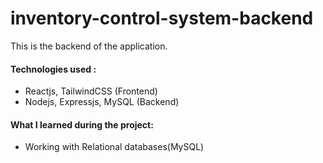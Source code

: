 # inventory-control-system-backend
This is the backend of the application.

#### Technologies used : 
* Reactjs, TailwindCSS (Frontend)
* Nodejs, Expressjs, MySQL (Backend)

#### What I learned during the project:
* Working with Relational databases(MySQL)


